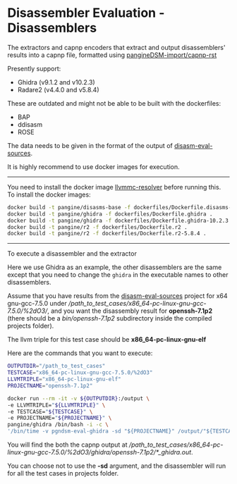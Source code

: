 # Disassembler Evaluation - Disassemblers
The extractors and capnp encoders that extract and output disassemblers' results into a capnp file, formatted using [pangineDSM-import/capnp-rst](https://github.com/pangine/pangineDSM-import/tree/main/capnp-rst)

Presently support:
 - Ghidra (v9.1.2 and v10.2.3)
 - Radare2 (v4.4.0 and v5.8.4)

These are outdated and might not be able to be built with the dockerfiles:
 - BAP
 - ddisasm
 - ROSE

The data needs to be given in the format of the output of [disasm-eval-sources](https://github.com/pangine/disasm-eval-sources).

It is highly recommend to use docker images for execution.

------------------------------
You need to install the docker image [llvmmc-resolver](https://github.com/fsgmhoward/qemu-tracer-llvmmc-resolver) before running this.
To install the docker images:
```bash
docker build -t pangine/disasms-base -f dockerfiles/Dockerfile.disasms-base .
docker build -t pangine/ghidra -f dockerfiles/Dockerfile.ghidra .
docker build -t pangine/ghidra -f dockerfiles/Dockerfile.ghidra-10.2.3 .
docker build -t pangine/r2 -f dockerfiles/Dockerfile.r2 .
docker build -t pangine/r2 -f dockerfiles/Dockerfile.r2-5.8.4 .
```

------------------------------
To execute a disassembler and the extractor

Here we use Ghidra as an example, the other disassemblers are the same except that you need to change the `ghidra` in the executable names to other disassemblers.

Assume that you have results from the [disasm-eval-sources](https://github.com/pangine/disasm-eval-sources) project for x64 gnu-gcc-7.5.0 under */path_to_test_cases/x86_64-pc-linux-gnu-gcc-7.5.0/%2dO3/*, and you want the disassembly result for **openssh-7.1p2** (there should be a *bin/openssh-7.1p2* subdirectory inside the compiled projects folder).

The llvm triple for this test case should be **x86_64-pc-linux-gnu-elf**

Here are the commands that you want to execute:
```bash
OUTPUTDIR="/path_to_test_cases"
TESTCASE="x86_64-pc-linux-gnu-gcc-7.5.0/%2dO3"
LLVMTRIPLE="x86_64-pc-linux-gnu-elf"
PROJECTNAME="openssh-7.1p2"

docker run --rm -it -v ${OUTPUTDIR}:/output \
-e LLVMTRIPLE="${LLVMTRIPLE}" \
-e TESTCASE="${TESTCASE}" \
-e PROJECTNAME="${PROJECTNAME}" \
pangine/ghidra /bin/bash -i -c \
'/bin/time -v pgndsm-eval-ghidra -sd "${PROJECTNAME}" /output/"${TESTCASE}" && pgndsm-eval-ghidra-cvt -sd "${PROJECTNAME}" -l ${LLVMTRIPLE} /output/"${TESTCASE}"'
```

You will find the both the capnp output at */path_to_test_cases/x86_64-pc-linux-gnu-gcc-7.5.0/%2dO3/ghidra/openssh-7.1p2/\*_ghidra.out*.

You can choose not to use the **-sd** argument, and the disassembler will run for all the test cases in projects folder.
